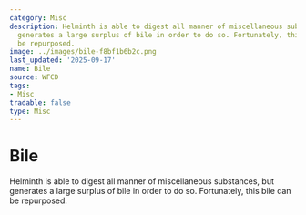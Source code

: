 ```yaml
---
category: Misc
description: Helminth is able to digest all manner of miscellaneous substances, but
  generates a large surplus of bile in order to do so. Fortunately, this bile can
  be repurposed.
image: ../images/bile-f8bf1b6b2c.png
last_updated: '2025-09-17'
name: Bile
source: WFCD
tags:
- Misc
tradable: false
type: Misc
---
```


# Bile

Helminth is able to digest all manner of miscellaneous substances, but generates a large surplus of bile in order to do so. Fortunately, this bile can be repurposed.

